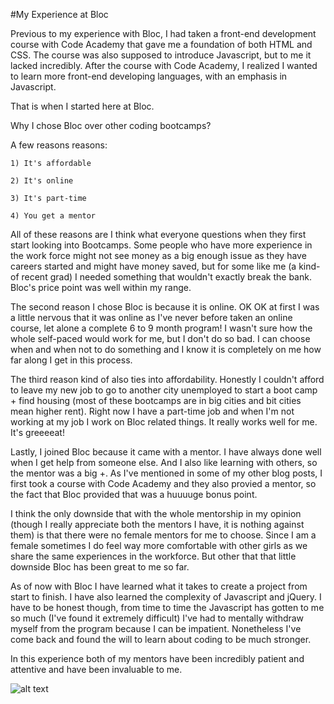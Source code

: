 

#My Experience at Bloc

Previous to my experience with Bloc, I had taken a front-end development course with Code Academy that gave me a foundation of both HTML and CSS. The course was also supposed to introduce Javascript, but to me it lacked incredibly. After the course with Code Academy, I realized I wanted to learn more front-end developing languages, with an emphasis in Javascript. 

That is when I started here at Bloc.

Why I chose Bloc over other coding bootcamps?

A few reasons reasons:

	1) It's affordable

	2) It's online

	3) It's part-time 

	4) You get a mentor

All of these reasons are I think what everyone questions when they first start looking into Bootcamps. Some people who have more experience in the work force might not see money as a big enough issue as they have careers started and might have money saved, but for some like me (a kind-of recent grad) I needed something that wouldn't exactly break the bank. Bloc's price point was well within my range.

The second reason I chose Bloc is because it is online. OK OK at first I was a little nervous that it was online as I've never before taken an online course, let alone a complete 6 to 9 month program! I wasn't sure how the whole self-paced would work for me, but I don't do so bad. I can choose when and when not to do something and I know it is completely on me how far along I get in this process.

The third reason kind of also ties into affordability. Honestly I couldn't afford to leave my new job to go to another city unemployed to start a boot camp + find housing (most of these bootcamps are in big cities and bit cities mean higher rent). Right now I have a part-time job and when I'm not working at my job I work on Bloc related things. It really works well for me. It's greeeeat!

Lastly, I joined Bloc because it came with a mentor. I have always done well when I get help from someone else. And I also like learning with others, so the mentor was a big +. As I've mentioned in some of my other blog posts, I first took a course with Code Academy and they also provied a mentor, so the fact that Bloc provided that was a huuuuge bonus point. 

I think the only downside that with the whole mentorship in my opinion (though I really appreciate both the mentors I have, it is nothing against them) is that there were no female mentors for me to choose. Since I am a female sometimes I do feel way more comfortable with other girls as we share the same experiences in the workforce. But other that that little downside Bloc has been great to me so far.


As of now with Bloc I have learned what it takes to create a project from start to finish. I have also learned the complexity of Javascript and jQuery. I have to be honest though, from time to time the Javascript has gotten to me so much (I've found it extremely difficult) I've had to mentally withdraw myself from the program because I can be impatient. Nonetheless I've come back and found the will to learn about coding to be much stronger.
 

In this experience both of my mentors have been incredibly patient and attentive and have been invaluable to me.


![alt text][logo]

[logo]: https://media3.giphy.com/media/3oKIPnAiaMCws8nOsE/200w.webp#11-grid1 "A kitty coding!"
